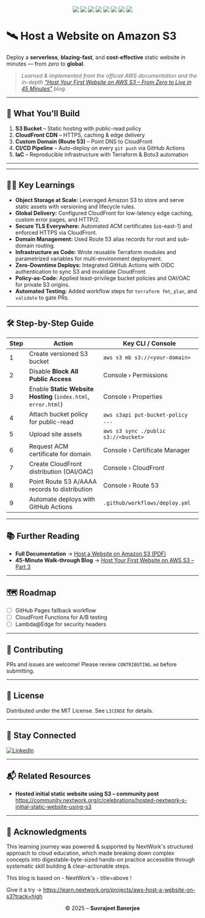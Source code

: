 <!-- =============================== -->
<!--        HOST ON AMAZON S3       -->
<!-- =============================== -->

<p align="center">
  <!-- Skill Badges -->
  <img src="https://img.sh.io/badge/AWS-S3-blue?style=for-the-badge&logo=amazonaws&logoColor=white"/>
  <img src="https://img.shields.io/badge/CloudFront-CDN-orange?style=for-the-badge&logo=amazonaws&logoColor=white"/>
  <img src="https://img.shields.io/badge/Route_53-DNS-green?style=for-the-badge&logo=amazonaws&logoColor=white"/>
  <img src="https://img.shields.io/badge/IaC-Terraform-purple?style=for-the-badge&logo=terraform&logoColor=white"/>
  <img src="https://img.shields.io/badge/CI%2FCD-GitHub_Actions-2ea44f?style=for-the-badge&logo=githubactions&logoColor=white"/>
  <img src="https://img.shields.io/badge/Automation-Boto3-3776AB?style=for-the-badge&logo=python&logoColor=white"/>
  <img src="https://img.shields.io/badge/Security-ACM_TLS-red?style=for-the-badge&logo=letsencrypt&logoColor=white"/>
  <img src="https://img.shields.io/badge/Static_Website-Hosting-yellow?style=for-the-badge&logo=html5&logoColor=white"/>
</p>

# 🛰️ Host a Website on Amazon S3
Deploy a **serverless**, **blazing-fast**, and **cost-effective** static website in minutes — from _zero_ to **global**.

> _Learned & implemented from the official AWS documentation and the in-depth [“Host Your First Website on AWS S3 – From Zero to Live in 45 Minutes”](https://dev.to/suvrajeet/host-your-first-website-on-aws-s3-from-zero-to-live-in-45-minutes-part-3-db6) blog._

---

## 🎯 What You’ll Build
1. **S3 Bucket** – Static hosting with public-read policy  
2. **CloudFront CDN** – HTTPS, caching & edge delivery  
3. **Custom Domain (Route 53)** – Point DNS to CloudFront  
4. **CI/CD Pipeline** – Auto-deploy on every `git push` via GitHub Actions  
5. **IaC** – Reproducible infrastructure with Terraform & Boto3 automation  

---
---

## 🧑‍💻 Key Learnings
- **Object Storage at Scale:** Leveraged Amazon S3 to store and serve static assets with versioning and lifecycle rules.  
- **Global Delivery:** Configured CloudFront for low-latency edge caching, custom error pages, and HTTP/2.  
- **Secure TLS Everywhere:** Automated ACM certificates (us-east-1) and enforced HTTPS via CloudFront.  
- **Domain Management:** Used Route 53 alias records for root and sub-domain routing.  
- **Infrastructure as Code:** Wrote reusable Terraform modules and parametrized variables for multi-environment deployment.  
- **Zero-Downtime Deploys:** Integrated GitHub Actions with OIDC authentication to sync S3 and invalidate CloudFront.  
- **Policy-as-Code:** Applied least-privilege bucket policies and OAI/OAC for private S3 origins.  
- **Automated Testing:** Added workflow steps for `terraform fmt`, `plan`, and `validate` to gate PRs.

---

## 🛠️ Step-by-Step Guide

| Step | Action | Key CLI / Console |
|------|--------|------------------|
| 1 | Create versioned S3 bucket | `aws s3 mb s3://<your-domain>` |
| 2 | Disable **Block All Public Access** | Console › Permissions |
| 3 | Enable **Static Website Hosting** (`index.html`, `error.html`) | Console › Properties |
| 4 | Attach bucket policy for public-read | `aws s3api put-bucket-policy ...` |
| 5 | Upload site assets | `aws s3 sync ./public s3://<bucket>` |
| 6 | Request ACM certificate for domain | Console › Certificate Manager |
| 7 | Create CloudFront distribution (OAI/OAC) | Console › CloudFront |
| 8 | Point Route 53 A/AAAA records to distribution | Console › Route 53 |
| 9 | Automate deploys with GitHub Actions | `.github/workflows/deploy.yml` |

---

## 📚 Further Reading
* **Full Documentation** → [Host a Website on Amazon S3 (PDF)](https://mega.nz/file/X3AjCSwQ#9kcMqdw_paBD4wgWpgGT5SNphxZzr62N9yjbTYmFFXs)  
* **45-Minute Walk-through Blog** → [Host Your First Website on AWS S3 – Part 3](https://dev.to/suvrajeet/host-your-first-website-on-aws-s3-from-zero-to-live-in-45-minutes-part-3-db6)

---

## 🗺️ Roadmap
- [ ] GitHub Pages fallback workflow  
- [ ] CloudFront Functions for A/B testing  
- [ ] Lambda@Edge for security headers  

---

## 🤝 Contributing
PRs and issues are welcome! Please review `CONTRIBUTING.md` before submitting.

---

## 📜 License
Distributed under the MIT License. See `LICENSE` for details.

---

## 🔗 Stay Connected
[![LinkedIn](https://img.shields.io/badge/LinkedIn-Connect-blue?logo=linkedin&logoColor=white)](https://www.linkedin.com/in/suvrajeet/)

---

## 📬 Related Resources
* **Hosted initial static website using S3 – community post**  
  <https://community.nextwork.org/c/celebrations/hosted-nextwork-s-initial-static-website-using-s3>

<!-- blog link = Host Your First Website on AWS S3 – Part 3 -->

---

## 🙏 Acknowledgments  
This learning journey was powered & supported by NextWork's structured approach to cloud education, which made breaking down complex concepts into digestable-byte-sized hands-on practice accessible through systematic skill building & clear-actionable steps.

This blog is based on - NextWork's - title=above !

Give it a try → <https://learn.nextwork.org/projects/aws-host-a-website-on-s3?track=high>

<p align="center">© 2025 – <strong>Suvrajeet Banerjee</strong></p>
